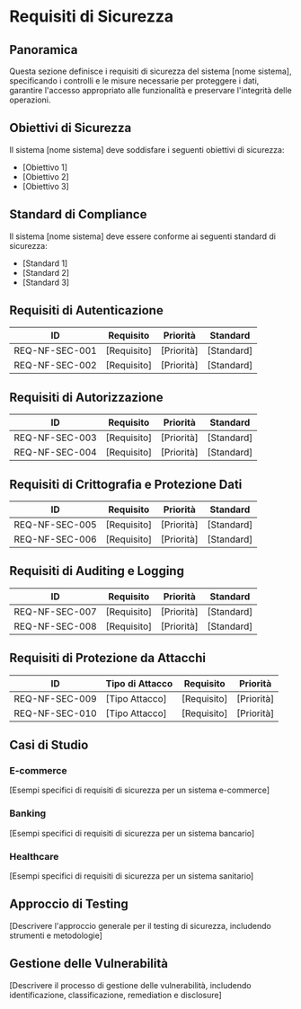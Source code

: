 # Requisiti di Sicurezza

## Panoramica

Questa sezione definisce i requisiti di sicurezza del sistema [nome sistema], specificando i controlli e le misure necessarie per proteggere i dati, garantire l'accesso appropriato alle funzionalità e preservare l'integrità delle operazioni.

## Obiettivi di Sicurezza

Il sistema [nome sistema] deve soddisfare i seguenti obiettivi di sicurezza:

- [Obiettivo 1]
- [Obiettivo 2]
- [Obiettivo 3]

## Standard di Compliance

Il sistema [nome sistema] deve essere conforme ai seguenti standard di sicurezza:

- [Standard 1]
- [Standard 2]
- [Standard 3]

## Requisiti di Autenticazione

| ID | Requisito | Priorità | Standard |
|----|-----------|----------|----------|
| REQ-NF-SEC-001 | [Requisito] | [Priorità] | [Standard] |
| REQ-NF-SEC-002 | [Requisito] | [Priorità] | [Standard] |

## Requisiti di Autorizzazione

| ID | Requisito | Priorità | Standard |
|----|-----------|----------|----------|
| REQ-NF-SEC-003 | [Requisito] | [Priorità] | [Standard] |
| REQ-NF-SEC-004 | [Requisito] | [Priorità] | [Standard] |

## Requisiti di Crittografia e Protezione Dati

| ID | Requisito | Priorità | Standard |
|----|-----------|----------|----------|
| REQ-NF-SEC-005 | [Requisito] | [Priorità] | [Standard] |
| REQ-NF-SEC-006 | [Requisito] | [Priorità] | [Standard] |

## Requisiti di Auditing e Logging

| ID | Requisito | Priorità | Standard |
|----|-----------|----------|----------|
| REQ-NF-SEC-007 | [Requisito] | [Priorità] | [Standard] |
| REQ-NF-SEC-008 | [Requisito] | [Priorità] | [Standard] |

## Requisiti di Protezione da Attacchi

| ID | Tipo di Attacco | Requisito | Priorità |
|----|----------------|-----------|----------|
| REQ-NF-SEC-009 | [Tipo Attacco] | [Requisito] | [Priorità] |
| REQ-NF-SEC-010 | [Tipo Attacco] | [Requisito] | [Priorità] |

## Casi di Studio

### E-commerce

[Esempi specifici di requisiti di sicurezza per un sistema e-commerce]

### Banking

[Esempi specifici di requisiti di sicurezza per un sistema bancario]

### Healthcare

[Esempi specifici di requisiti di sicurezza per un sistema sanitario]

## Approccio di Testing

[Descrivere l'approccio generale per il testing di sicurezza, includendo strumenti e metodologie]

## Gestione delle Vulnerabilità

[Descrivere il processo di gestione delle vulnerabilità, includendo identificazione, classificazione, remediation e disclosure]
